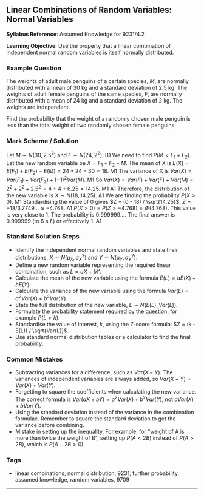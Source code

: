 ## Linear Combinations of Random Variables: Normal Variables

**Syllabus Reference**: Assumed Knowledge for 9231/4.2

**Learning Objective**: Use the property that a linear combination of independent normal random variables is itself normally distributed.

### Example Question
The weights of adult male penguins of a certain species, $M$, are normally distributed with a mean of 30 kg and a standard deviation of 2.5 kg. The weights of adult female penguins of the same species, $F$, are normally distributed with a mean of 24 kg and a standard deviation of 2 kg. The weights are independent.

Find the probability that the weight of a randomly chosen male penguin is less than the total weight of two randomly chosen female penguins.

### Mark Scheme / Solution
Let $M \sim N(30, 2.5^2)$ and $F \sim N(24, 2^2)$. B1
We need to find $P(M < F_1 + F_2)$.
Let the new random variable be $X = F_1 + F_2 - M$.
The mean of X is $E(X) = E(F_1) + E(F_2) - E(M) = 24 + 24 - 30 = 18$. M1
The variance of X is $Var(X) = Var(F_1) + Var(F_2) + (-1)^2Var(M)$. M1
So $Var(X) = Var(F) + Var(F) + Var(M) = 2^2 + 2^2 + 2.5^2 = 4 + 4 + 6.25 = 14.25$. M1 A1
Therefore, the distribution of the new variable is $X \sim N(18, 14.25)$. A1
We are finding the probability $P(X > 0)$. M1
Standardising the value of 0 gives $Z = (0 - 18) / \sqrt{14.25}$.
$Z = -18 / 3.7749... \approx -4.768$. A1
$P(X > 0) = P(Z > -4.768) = \Phi(4.768)$.
This value is very close to 1. The probability is $0.999999...$.
The final answer is $0.999999$ (to 6 s.f.) or effectively 1. A1

### Standard Solution Steps
- Identify the independent normal random variables and state their distributions, $X \sim N(\mu_X, \sigma_X^2)$ and $Y \sim N(\mu_Y, \sigma_Y^2)$.
- Define a new random variable representing the required linear combination, such as $L = aX + bY$.
- Calculate the mean of the new variable using the formula $E(L) = aE(X) + bE(Y)$.
- Calculate the variance of the new variable using the formula $Var(L) = a^2Var(X) + b^2Var(Y)$.
- State the full distribution of the new variable, $L \sim N(E(L), Var(L))$.
- Formulate the probability statement required by the question, for example $P(L > k)$.
- Standardise the value of interest, $k$, using the Z-score formula: $Z = (k - E(L)) / \sqrt{Var(L)}$.
- Use standard normal distribution tables or a calculator to find the final probability.

### Common Mistakes
- Subtracting variances for a difference, such as $Var(X - Y)$. The variances of independent variables are always added, so $Var(X - Y) = Var(X) + Var(Y)$.
- Forgetting to square the coefficients when calculating the new variance. The correct formula is $Var(aX + bY) = a^2Var(X) + b^2Var(Y)$, not $aVar(X) + bVar(Y)$.
- Using the standard deviation instead of the variance in the combination formulae. Remember to square the standard deviation to get the variance before combining.
- Mistake in setting up the inequality. For example, for "weight of A is more than twice the weight of B", setting up $P(A < 2B)$ instead of $P(A > 2B)$, which is $P(A - 2B > 0)$.

### Tags
- linear combinations, normal distribution, 9231, further probability, assumed knowledge, random variables, 9709

---